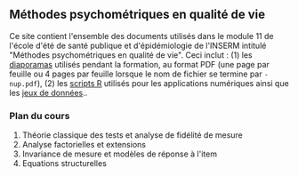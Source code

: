 ## Méthodes psychométriques en qualité de vie

Ce site contient l'ensemble des documents utilisés dans le module 11 de l'école d'été de santé publique et d'épidémiologie de l'INSERM intitulé "Méthodes psychométriques en qualité de vie". Ceci inclut : (1) les [diaporamas](https://bitbucket.org/chlalanne/eespe11/src/slides) utilisés pendant la formation, au format PDF (une page par feuille ou 4 pages par feuille lorsque le nom de fichier se termine par `-nup.pdf`), (2) les [scripts R](https://bitbucket.org/chlalanne/eespe11/src/scripts) utilisés pour les applications numériques ainsi que les [jeux de données](https://bitbucket.org/chlalanne/eespe11/src/data)..

### Plan du cours

1. Théorie classique des tests et analyse de fidélité de mesure
2. Analyse factorielles et extensions 
3. Invariance de mesure et modèles de réponse à l'item
4. Equations structurelles
